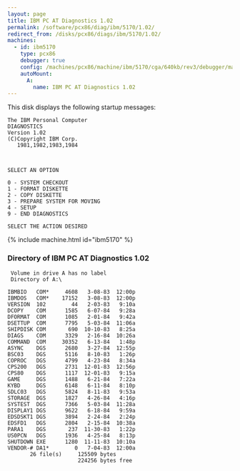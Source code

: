 ```yaml
---
layout: page
title: IBM PC AT Diagnostics 1.02
permalink: /software/pcx86/diag/ibm/5170/1.02/
redirect_from: /disks/pcx86/diags/ibm/5170/1.02/
machines:
  - id: ibm5170
    type: pcx86
    debugger: true
    config: /machines/pcx86/machine/ibm/5170/cga/640kb/rev3/debugger/machine.xml
    autoMount:
      A:
        name: IBM PC AT Diagnostics 1.02
---
```


This disk displays the following startup messages:

    The IBM Personal Computer                                                       
    DIAGNOSTICS                                                                     
    Version 1.02                                                                    
    (C)Copyright IBM Corp.                                                          
       1981,1982,1983,1984                                                          
                                                                                    
                                                                                    
                                                                                    
    SELECT AN OPTION                                                                
                                                                                    
    0 - SYSTEM CHECKOUT                                                             
    1 - FORMAT DISKETTE                                                             
    2 - COPY DISKETTE                                                               
    3 - PREPARE SYSTEM FOR MOVING                                                   
    4 - SETUP                                                                       
    9 - END DIAGNOSTICS                                                             
                                                                                    
    SELECT THE ACTION DESIRED                                                       

{% include machine.html id="ibm5170" %}

### Directory of IBM PC AT Diagnostics 1.02

     Volume in drive A has no label
     Directory of A:\

    IBMBIO   COM*     4608   3-08-83  12:00p
    IBMDOS   COM*    17152   3-08-83  12:00p
    VERSION  102        44   2-03-83   9:10a
    DCOPY    COM      1585   6-07-84   9:28a
    DFORMAT  COM      1085   2-01-84   9:42a
    DSETTUP  COM      7795   5-03-84  11:06a
    SHIPDISK COM       690  10-10-83   8:25a
    DIAGS    COM      3329   2-16-84  10:26a
    COMMAND  COM     30352   6-13-84   1:48p
    ASYNC    DGS      2680   3-27-84  12:55p
    BSC03    DGS      5116   8-10-83   1:26p
    COPROC   DGS      4799   4-23-84   8:34a
    CPS200   DGS      2731  12-01-83  12:56p
    CPS80    DGS      1117  12-01-83   9:15a
    GAME     DGS      1488   6-21-84   7:22a
    KYBD     DGS      6148   6-11-84   8:10p
    SDLC03   DGS      5824   8-11-83   9:53a
    STORAGE  DGS      1827   4-26-84   4:16p
    SYSTEST  DGS      7366   5-03-84  11:28a
    DISPLAY1 DGS      9622   6-18-84   9:59a
    EDSDSKT1 DGS      3894   2-24-84   2:24p
    EDSFD1   DGS      2804   2-15-84  10:38a
    PARA1    DGS       237  11-30-83   1:22p
    US0PCN   DGS      1936   4-25-84   8:13p
    SHUTDOWN EXE      1280  11-11-83  10:10a
    VENDOR-# DA1*        0   7-04-83  12:00a
           26 file(s)     125509 bytes
                          224256 bytes free
